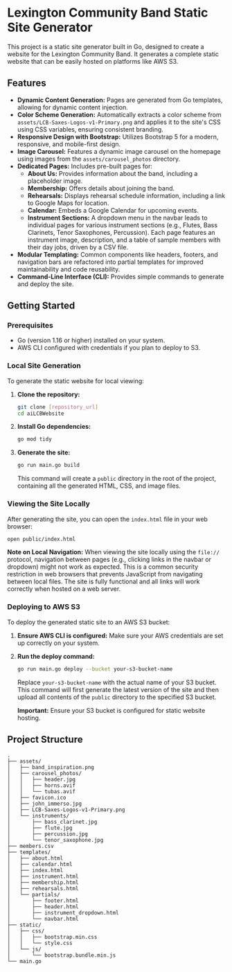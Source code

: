 # Lexington Community Band Static Site Generator

This project is a static site generator built in Go, designed to create a website for the Lexington Community Band. It generates a complete static website that can be easily hosted on platforms like AWS S3.

## Features

*   **Dynamic Content Generation:** Pages are generated from Go templates, allowing for dynamic content injection.
*   **Color Scheme Generation:** Automatically extracts a color scheme from `assets/LCB-Saxes-Logos-v1-Primary.png` and applies it to the site's CSS using CSS variables, ensuring consistent branding.
*   **Responsive Design with Bootstrap:** Utilizes Bootstrap 5 for a modern, responsive, and mobile-first design.
*   **Image Carousel:** Features a dynamic image carousel on the homepage using images from the `assets/carousel_photos` directory.
*   **Dedicated Pages:** Includes pre-built pages for:
    *   **About Us:** Provides information about the band, including a placeholder image.
    *   **Membership:** Offers details about joining the band.
    *   **Rehearsals:** Displays rehearsal schedule information, including a link to Google Maps for location.
    *   **Calendar:** Embeds a Google Calendar for upcoming events.
    *   **Instrument Sections:** A dropdown menu in the navbar leads to individual pages for various instrument sections (e.g., Flutes, Bass Clarinets, Tenor Saxophones, Percussion). Each page features an instrument image, description, and a table of sample members with their day jobs, driven by a CSV file.
*   **Modular Templating:** Common components like headers, footers, and navigation bars are refactored into partial templates for improved maintainability and code reusability.
*   **Command-Line Interface (CLI):** Provides simple commands to generate and deploy the site.

## Getting Started

### Prerequisites

*   Go (version 1.16 or higher) installed on your system.
*   AWS CLI configured with credentials if you plan to deploy to S3.

### Local Site Generation

To generate the static website for local viewing:

1.  **Clone the repository:**
    ```bash
    git clone [repository_url]
    cd aiLCBWebsite
    ```
2.  **Install Go dependencies:**
    ```bash
    go mod tidy
    ```
3.  **Generate the site:**
    ```bash
    go run main.go build
    ```
    This command will create a `public` directory in the root of the project, containing all the generated HTML, CSS, and image files.

### Viewing the Site Locally

After generating the site, you can open the `index.html` file in your web browser:

```bash
open public/index.html
```

**Note on Local Navigation:**
When viewing the site locally using the `file://` protocol, navigation between pages (e.g., clicking links in the navbar or dropdown) might not work as expected. This is a common security restriction in web browsers that prevents JavaScript from navigating between local files. The site is fully functional and all links will work correctly when hosted on a web server.

### Deploying to AWS S3

To deploy the generated static site to an AWS S3 bucket:

1.  **Ensure AWS CLI is configured:** Make sure your AWS credentials are set up correctly on your system.
2.  **Run the deploy command:**
    ```bash
    go run main.go deploy --bucket your-s3-bucket-name
    ```
    Replace `your-s3-bucket-name` with the actual name of your S3 bucket. This command will first generate the latest version of the site and then upload all contents of the `public` directory to the specified S3 bucket.

    **Important:** Ensure your S3 bucket is configured for static website hosting.

## Project Structure

```
.
├── assets/
│   ├── band_inspiration.png
│   ├── carousel_photos/
│   │   ├── header.jpg
│   │   ├── horns.avif
│   │   └── tubas.avif
│   ├── favicon.ico
│   ├── john_immerso.jpg
│   ├── LCB-Saxes-Logos-v1-Primary.png
│   └── instruments/
│       ├── bass_clarinet.jpg
│       ├── flute.jpg
│       ├── percussion.jpg
│       └── tenor_saxophone.jpg
├── members.csv
├── templates/
│   ├── about.html
│   ├── calendar.html
│   ├── index.html
│   ├── instrument.html
│   ├── membership.html
│   ├── rehearsals.html
│   └── partials/
│       ├── footer.html
│       ├── header.html
│       ├── instrument_dropdown.html
│       └── navbar.html
├── static/
│   ├── css/
│   │   ├── bootstrap.min.css
│   │   └── style.css
│   └── js/
│       └── bootstrap.bundle.min.js
└── main.go
